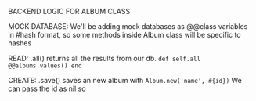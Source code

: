 BACKEND LOGIC FOR ALBUM CLASS

MOCK DATABASE: We'll be adding mock databases as @@class variables in #hash format, so some methods inside Album class will be specific to hashes

READ: .all() returns all the results from our db. 
  `def self.all
    @@albums.values()
  end`

CREATE: .save() saves an new album with `Album.new('name', #{id})` We can pass the id as nil so 